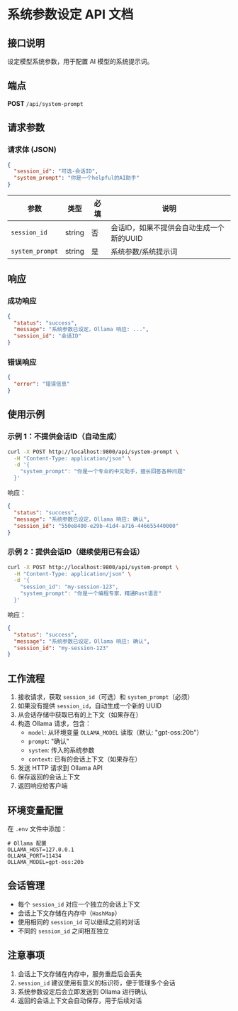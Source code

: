 # 系统参数设定 API 文档

## 接口说明

设定模型系统参数，用于配置 AI 模型的系统提示词。

## 端点

**POST** `/api/system-prompt`

## 请求参数

### 请求体 (JSON)

```json
{
  "session_id": "可选-会话ID",
  "system_prompt": "你是一个helpful的AI助手"
}
```

| 参数 | 类型 | 必填 | 说明 |
|------|------|------|------|
| `session_id` | string | 否 | 会话ID，如果不提供会自动生成一个新的UUID |
| `system_prompt` | string | 是 | 系统参数/系统提示词 |

## 响应

### 成功响应

```json
{
  "status": "success",
  "message": "系统参数已设定，Ollama 响应: ...",
  "session_id": "会话ID"
}
```

### 错误响应

```json
{
  "error": "错误信息"
}
```

## 使用示例

### 示例 1：不提供会话ID（自动生成）

```bash
curl -X POST http://localhost:9800/api/system-prompt \
  -H "Content-Type: application/json" \
  -d '{
    "system_prompt": "你是一个专业的中文助手，擅长回答各种问题"
  }'
```

响应：
```json
{
  "status": "success",
  "message": "系统参数已设定，Ollama 响应: 确认",
  "session_id": "550e8400-e29b-41d4-a716-446655440000"
}
```

### 示例 2：提供会话ID（继续使用已有会话）

```bash
curl -X POST http://localhost:9800/api/system-prompt \
  -H "Content-Type: application/json" \
  -d '{
    "session_id": "my-session-123",
    "system_prompt": "你是一个编程专家，精通Rust语言"
  }'
```

响应：
```json
{
  "status": "success",
  "message": "系统参数已设定，Ollama 响应: 确认",
  "session_id": "my-session-123"
}
```

## 工作流程

1. 接收请求，获取 `session_id`（可选）和 `system_prompt`（必须）
2. 如果没有提供 `session_id`，自动生成一个新的 UUID
3. 从会话存储中获取已有的上下文（如果存在）
4. 构造 Ollama 请求，包含：
   - `model`: 从环境变量 `OLLAMA_MODEL` 读取（默认: "gpt-oss:20b"）
   - `prompt`: "确认"
   - `system`: 传入的系统参数
   - `context`: 已有的会话上下文（如果存在）
5. 发送 HTTP 请求到 Ollama API
6. 保存返回的会话上下文
7. 返回响应给客户端

## 环境变量配置

在 `.env` 文件中添加：

```env
# Ollama 配置
OLLAMA_HOST=127.0.0.1
OLLAMA_PORT=11434
OLLAMA_MODEL=gpt-oss:20b
```

## 会话管理

- 每个 `session_id` 对应一个独立的会话上下文
- 会话上下文存储在内存中（`HashMap`）
- 使用相同的 `session_id` 可以继续之前的对话
- 不同的 `session_id` 之间相互独立

## 注意事项

1. 会话上下文存储在内存中，服务重启后会丢失
2. `session_id` 建议使用有意义的标识符，便于管理多个会话
3. 系统参数设定后会立即发送到 Ollama 进行确认
4. 返回的会话上下文会自动保存，用于后续对话

